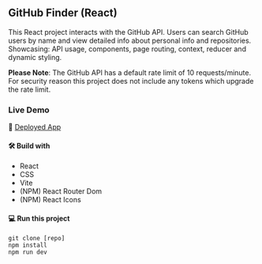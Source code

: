 ## GitHub Finder (React)

This React project interacts with the GitHub API. Users can search GitHub users by name and view detailed info about personal info and repositories. Showcasing: API usage, components, page routing, context, reducer and dynamic styling. <br/>

**Please Note**: The GitHub API has a default rate limit of 10 requests/minute. For security reason this project does not include any tokens which upgrade the rate limit.

### Live Demo

🚀 [Deployed App](https://sunny-entremet-05c3ac.netlify.app/)

#### 🛠️ Build with

- React
- CSS
- Vite
- (NPM) React Router Dom
- (NPM) React Icons

#### 💻 Run this project

```
git clone [repo]
npm install
npm run dev
```
